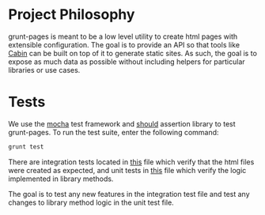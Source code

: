 # Project Philosophy

grunt-pages is meant to be a low level utility to create html pages with extensible configuration. The goal is to provide an API so that tools like [Cabin](https://github.com/colinwren/Cabin) can be built on top of it to generate static sites. As such, the goal is to expose as much data as possible without including helpers for particular libraries or use cases.

# Tests

We use the [mocha](http://visionmedia.github.io/mocha/) test framework and [should](https://github.com/visionmedia/should.js/) assertion library to test grunt-pages. To run the test suite, enter the following command:

```bash
grunt test
```

There are integration tests located in [this](https://github.com/ChrisWren/grunt-pages/blob/master/test/integrationTests.js) file which verify that the html files were created as expected, and unit tests in [this](https://github.com/ChrisWren/grunt-pages/blob/master/test/unitTests.js) file which verify the logic implemented in library methods.

The goal is to test any new features in the integration test file and test any changes to library method logic in the unit test file.

